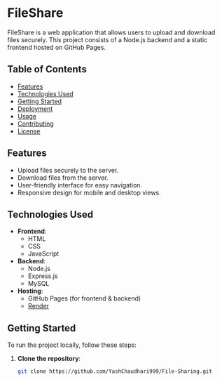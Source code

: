 # FileShare

FileShare is a web application that allows users to upload and download files securely. This project consists of a Node.js backend and a static frontend hosted on GitHub Pages.

## Table of Contents

- [Features](#features)
- [Technologies Used](#technologies-used)
- [Getting Started](#getting-started)
- [Deployment](#deployment)
- [Usage](#usage)
- [Contributing](#contributing)
- [License](#license)

## Features

- Upload files securely to the server.
- Download files from the server.
- User-friendly interface for easy navigation.
- Responsive design for mobile and desktop views.

## Technologies Used

- **Frontend**:
  - HTML
  - CSS
  - JavaScript
- **Backend**:
  - Node.js
  - Express.js
  - MySQL
- **Hosting**:
  - GitHub Pages (for frontend & backend)
  - [Render](https://render.com)

## Getting Started

To run the project locally, follow these steps:

1. **Clone the repository**:
   ```bash
   git clone https://github.com/YashChaudhari999/File-Sharing.git
